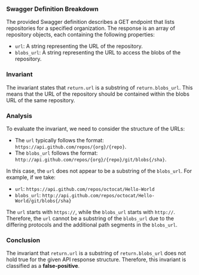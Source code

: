 ### Swagger Definition Breakdown
The provided Swagger definition describes a GET endpoint that lists repositories for a specified organization. The response is an array of repository objects, each containing the following properties:
- `url`: A string representing the URL of the repository.
- `blobs_url`: A string representing the URL to access the blobs of the repository.

### Invariant
The invariant states that `return.url` is a substring of `return.blobs_url`. This means that the URL of the repository should be contained within the blobs URL of the same repository.

### Analysis
To evaluate the invariant, we need to consider the structure of the URLs:
- The `url` typically follows the format: `https://api.github.com/repos/{org}/{repo}`.
- The `blobs_url` follows the format: `http://api.github.com/repos/{org}/{repo}/git/blobs{/sha}`.

In this case, the `url` does not appear to be a substring of the `blobs_url`. For example, if we take:
- `url`: `https://api.github.com/repos/octocat/Hello-World`
- `blobs_url`: `http://api.github.com/repos/octocat/Hello-World/git/blobs{/sha}`

The `url` starts with `https://`, while the `blobs_url` starts with `http://`. Therefore, the `url` cannot be a substring of the `blobs_url` due to the differing protocols and the additional path segments in the `blobs_url`.

### Conclusion
The invariant that `return.url` is a substring of `return.blobs_url` does not hold true for the given API response structure. Therefore, this invariant is classified as a **false-positive**.
